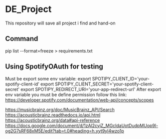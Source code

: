 # DE_Project

This repository will save all project i find and hand-on

## Command
pip list --format=freeze > requirements.txt

## Using SpotifyOAuth for testing
Must be export some env variable:
    export SPOTIPY_CLIENT_ID='your-spotify-client-id'
    export SPOTIPY_CLIENT_SECRET='your-spotify-client-secret'
    export SPOTIPY_REDIRECT_URI='your-app-redirect-url'
After export env variable you must be define permission follow this link: https://developer.spotify.com/documentation/web-api/concepts/scopes

https://musicbrainz.org/doc/MusicBrainz_API/Search
https://acousticbrainz.readthedocs.io/api.html
https://acousticbrainz.org/data#api-reference
https://docs.google.com/document/d/1zAl2cyjZ_MGcldaUotDudpMUop9l-og2G7sRF68xM5E/edit?tab=t.0#heading=h.yyt9yl4wzo1p